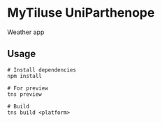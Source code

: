 # MyTiluse UniParthenope
Weather app 

## Usage
```
# Install dependencies
npm install

# For preview
tns preview

# Build
tns build <platform> 

```
